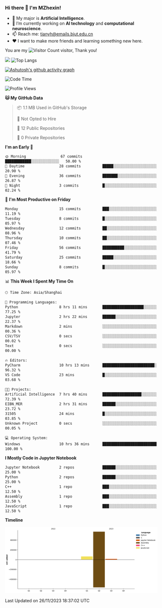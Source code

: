 ### Hi there 👋 I'm MZhexin!

- 💬 My major is **Artificial Intelligence**.
- 🔭 I’m currently working on **AI technology** and **computational neuroscience**.
- 📫 Reach me: <tianyh@emails.bjut.edu.cn> 
- :heart: I want to make more friends and learning something new here.

You are my ![Visitor Count](https://profile-counter.glitch.me/MZhexin/count.svg) visitor, Thank you!

 ![](https://github-readme-stats.vercel.app/api?username=MZhexin&show_icons=true&theme=transparent) ![Top Langs](https://github-readme-stats.vercel.app/api/top-langs/?username=MZhexin&layout=compact&theme=tokyonight) 

[![Ashutosh's github activity graph](https://github-readme-activity-graph.vercel.app/graph?username=MZhexin)](https://github.com/ashutosh00710/github-readme-activity-graph)



<!--START_SECTION:waka-->
![Code Time](http://img.shields.io/badge/Code%20Time-153%20hrs%2039%20mins-blue)

![Profile Views](http://img.shields.io/badge/Profile%20Views-482-blue)

**🐱 My GitHub Data** 

> 📦 1.1 MB Used in GitHub's Storage 
 > 
> 🚫 Not Opted to Hire
 > 
> 📜 12 Public Repositories 
 > 
> 🔑 0 Private Repositories 
 > 
**I'm an Early 🐤** 

```text
🌞 Morning                67 commits          ████████████░░░░░░░░░░░░░   50.00 % 
🌆 Daytime                28 commits          █████░░░░░░░░░░░░░░░░░░░░   20.90 % 
🌃 Evening                36 commits          ███████░░░░░░░░░░░░░░░░░░   26.87 % 
🌙 Night                  3 commits           █░░░░░░░░░░░░░░░░░░░░░░░░   02.24 % 
```
📅 **I'm Most Productive on Friday** 

```text
Monday                   15 commits          ███░░░░░░░░░░░░░░░░░░░░░░   11.19 % 
Tuesday                  8 commits           █░░░░░░░░░░░░░░░░░░░░░░░░   05.97 % 
Wednesday                12 commits          ██░░░░░░░░░░░░░░░░░░░░░░░   08.96 % 
Thursday                 10 commits          ██░░░░░░░░░░░░░░░░░░░░░░░   07.46 % 
Friday                   56 commits          ██████████░░░░░░░░░░░░░░░   41.79 % 
Saturday                 25 commits          █████░░░░░░░░░░░░░░░░░░░░   18.66 % 
Sunday                   8 commits           █░░░░░░░░░░░░░░░░░░░░░░░░   05.97 % 
```


📊 **This Week I Spent My Time On** 

```text
🕑︎ Time Zone: Asia/Shanghai

💬 Programming Languages: 
Python                   8 hrs 11 mins       ███████████████████░░░░░░   77.25 % 
Jupyter                  2 hrs 22 mins       ██████░░░░░░░░░░░░░░░░░░░   22.37 % 
Markdown                 2 mins              ░░░░░░░░░░░░░░░░░░░░░░░░░   00.36 % 
CSV/TSV                  0 secs              ░░░░░░░░░░░░░░░░░░░░░░░░░   00.02 % 
Text                     0 secs              ░░░░░░░░░░░░░░░░░░░░░░░░░   00.00 % 

🔥 Editors: 
PyCharm                  10 hrs 13 mins      ████████████████████████░   96.32 % 
VS Code                  23 mins             █░░░░░░░░░░░░░░░░░░░░░░░░   03.68 % 

🐱‍💻 Projects: 
Artificial Intelligence  7 hrs 40 mins       ██████████████████░░░░░░░   72.39 % 
EIBN_MER                 2 hrs 31 mins       ██████░░░░░░░░░░░░░░░░░░░   23.72 % 
31505                    24 mins             █░░░░░░░░░░░░░░░░░░░░░░░░   03.85 % 
Unknown Project          0 secs              ░░░░░░░░░░░░░░░░░░░░░░░░░   00.05 % 

💻 Operating System: 
Windows                  10 hrs 36 mins      █████████████████████████   100.00 % 
```

**I Mostly Code in Jupyter Notebook** 

```text
Jupyter Notebook         2 repos             ██████░░░░░░░░░░░░░░░░░░░   25.00 % 
Python                   2 repos             ██████░░░░░░░░░░░░░░░░░░░   25.00 % 
C++                      1 repo              ███░░░░░░░░░░░░░░░░░░░░░░   12.50 % 
Assembly                 1 repo              ███░░░░░░░░░░░░░░░░░░░░░░   12.50 % 
JavaScript               1 repo              ███░░░░░░░░░░░░░░░░░░░░░░   12.50 % 
```



**Timeline**

![Lines of Code chart](https://raw.githubusercontent.com/MZhexin/MZhexin/main/assets/bar_graph.png)


 Last Updated on 26/11/2023 18:37:02 UTC
<!--END_SECTION:waka-->


